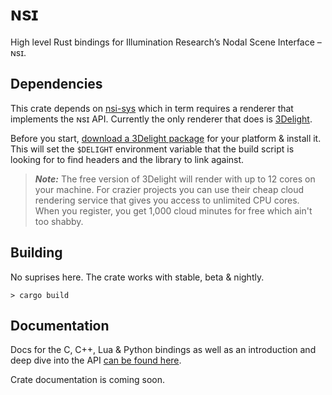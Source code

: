# ɴsɪ

High level Rust bindings for Illumination Research’s Nodal Scene Interface – ɴsɪ.

## Dependencies

This crate depends on [nsi-sys](https://github.com/virtualritz/nsi-sys) which in term requires a renderer that implements the ɴsɪ API. Currently the only renderer that does is [3Delight](https://www.3delight.com/).

Before you start, [download a 3Delight package](https://www.3delight.com/download) for your platform & install it.
This will set the `$DELIGHT` environment variable that the build script is looking for to find headers and the library to link against.

> **_Note:_** The free version of 3Delight will render with up to 12 cores on your machine. For crazier projects you can use their cheap cloud rendering service that gives you access to unlimited CPU cores. When you register, you get 1,000 cloud minutes for free which ain't too shabby.

## Building

No suprises here. The crate works with stable, beta & nightly.

```
> cargo build
```

## Documentation

Docs for the C, C++, Lua & Python bindings as well as an introduction and deep dive into the API [can be found here](https://nsi.readthedocs.io).

Crate documentation is coming soon.
